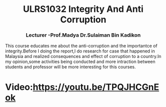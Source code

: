 <h1 align="center">ULRS1032 Integrity And Anti Corruption</h1>
<h3 align="center">Lecturer -Prof.Madya Dr.Sulaiman Bin Kadikon</h3>
This course educates me about the anti-corruption and the importantce of integrity.Before I doing the report,I do research for case that happened in Malaysia and realized consequences and effect of corruption to a country.In my opinion,some activities being conducted and more intraction between students and professor will be more interesting for this courses.



# Video:https://youtu.be/TPQJHCGnEok
